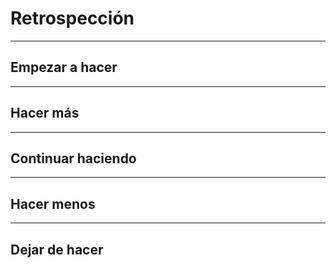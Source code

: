 # Retrospección
___

## Empezar a hacer

___

## Hacer más

___

## Continuar haciendo

___

## Hacer menos

___

## Dejar de hacer
